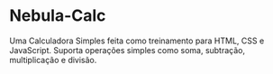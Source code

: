# Nebula-Calc
Uma Calculadora Simples feita como treinamento para HTML, CSS e JavaScript. Suporta operações simples como soma, subtração, multiplicação e divisão.
